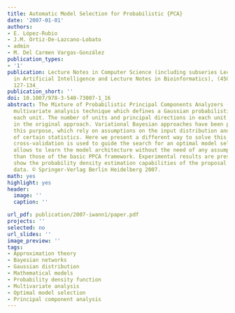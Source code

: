 ```yaml
---
title: Automatic Model Selection for Probabilistic {PCA}
date: '2007-01-01'
authors:
- E. López-Rubio
- J.M. Ortiz-De-Lazcano-Lobato
- admin
- M. Del Carmen Vargas-González
publication_types: 
- '1'
publication: Lecture Notes in Computer Science (including subseries Lecture Notes
  in Artificial Intelligence and Lecture Notes in Bioinformatics), (4507 LNCS), _pp.
  127-134_
publication_short: ''
doi: 10.1007/978-3-540-73007-1_16
abstract: The Mixture of Probabilistic Principal Components Analyzers (MPPCA) is a
  multivariate analysis technique which defines a Gaussian probabilistic model at
  each unit. The number of units and principal directions in each unit is not learned
  in the original approach. Variational Bayesian approaches have been proposed for
  this purpose, which rely on assumptions on the input distribution and/or approximations
  of certain statistics. Here we present a different way to solve this problem, where
  cross-validation is used to guide the search for an optimal model selection. This
  allows to learn the model architecture without the need of any assumptions other
  than those of the basic PPCA framework. Experimental results are presented, which
  show the probability density estimation capabilities of the proposal with high dimensional
  data. © Springer-Verlag Berlin Heidelberg 2007.
math: yes
highlight: yes
header:
  image: ''
  caption: ''

url_pdf: publication/2007-iwann1/paper.pdf
projects: ''
selected: no
url_slides: ''
image_preview: ''
tags:
- Approximation theory
- Bayesian networks
- Gaussian distribution
- Mathematical models
- Probability density function
- Multivariate analysis
- Optimal model selection
- Principal component analysis
---
```

